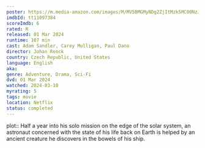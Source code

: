 ```yaml
---
poster: https://m.media-amazon.com/images/M/MV5BMGMyNDg2ZjItMzk5MC00NzJmLTlmMDgtMmFjNjFmODg5ZTY5XkEyXkFqcGdeQXVyMTY3ODkyNDkz._V1_SX300.jpg
imdbId: tt11097384
scoreImdb: 6
rated: R
released: 01 Mar 2024
runtime: 107 min
cast: Adam Sandler, Carey Mulligan, Paul Dano
director: Johan Renck
country: Czech Republic, United States
language: English
aka: 
genre: Adventure, Drama, Sci-Fi
dvd: 01 Mar 2024
watched: 2024-03-10
myrating: 5
tags: movie
location: Netflix
status: completed
---
```


plot:: Half a year into his solo mission on the edge of the solar system, an astronaut concerned with the state of his life back on Earth is helped by an ancient creature he discovers in the bowels of his ship.